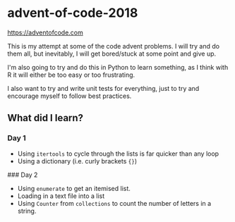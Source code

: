 # advent-of-code-2018
https://adventofcode.com

This is my attempt at some of the code advent problems. I will try and do them all, but inevitably, I will get bored/stuck at some point and give up.

I'm also going to try and do this in Python to learn something, as I think with R it will either be too easy or too frustrating.

I also want to try and write unit tests for everything, just to try and encourage myself to follow best practices.

## What did I learn?

### Day 1
- Using `itertools` to cycle through the lists is far quicker than any loop
- Using a dictionary (i.e. curly brackets `{}`)

### Day 2
- Using `enumerate` to get an itemised list.
- Loading in a text file into a list
- Using `Counter` from `collections` to count the number of letters in a string.
